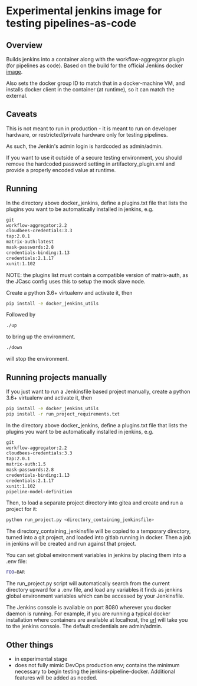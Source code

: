 # Experimental jenkins image for testing pipelines-as-code

## Overview

Builds jenkins into a container along with the workflow-aggregator plugin (for pipelines as code).  Based on the build for the official Jenkins docker [image](https://github.com/jenkinsci/docker).

Also sets the docker group ID to match that in a docker-machine VM, and installs docker client in the container (at runtime), so it can match the external.

## Caveats

This is not meant to run in production - it is meant to run on developer hardware, or restricted/private hardware only for testing pipelines.

As such, the Jenkin's admin login is hardcoded as admin/admin.

If you want to use it outside of a secure testing environment, you should remove the hardcoded password setting in artifactory_plugin.xml and provide a properly encoded value at runtime.

## Running

In the directory above docker_jenkins, define a plugins.txt file that lists the plugins you want to be automatically installed in jenkins, e.g.

```txt
git
workflow-aggregator:2.2
cloudbees-credentials:3.3
tap:2.0.1
matrix-auth:latest
mask-passwords:2.8
credentials-binding:1.13
credentials:2.1.17
xunit:1.102

```

NOTE: the plugins list must contain a compatible version of matrix-auth, as the JCasc config uses this to setup the mock slave node.

Create a python 3.6+ virtualenv and activate it, then

```bash
pip install -e docker_jenkins_utils
```

Followed by

```bash
./up
```

to bring up the environment.

```bash
./down
```

will stop the environment.

## Running projects manually

If you just want to run a Jenkinsfile based project manually, create a python 3.6+ virtualenv and activate it, then

```bash
pip install -e docker_jenkins_utils
pip install -r run_project_requirements.txt
```

In the directory above docker_jenkins, define a plugins.txt file that lists the plugins you want to be automatically installed in jenkins, e.g.

```txt
git
workflow-aggregator:2.2
cloudbees-credentials:3.3
tap:2.0.1
matrix-auth:1.5
mask-passwords:2.8
credentials-binding:1.13
credentials:2.1.17
xunit:1.102
pipeline-model-definition
```

Then, to load a separate project directory into gitea and create and run a project for it:

```bash
python run_project.py <directory_containing_jenkinsfile>
```

The directory_containing_jenkinsfile will be copied to a temporary directory, turned into a git project, and loaded into gitlab running in docker.  Then a job in jenkins will be created and run against that project.

You can set global environment variables in jenkins by placing them into a .env file:

```bash
FOO=BAR
```

The run_project.py script will automatically search from the current directory upward for a .env file, and load any variables it finds as jenkins global environment variables which can be accessed by your Jenkinsfile.

The Jenkins console is available on port 8080 wherever you docker daemon is running.  For example, if you are running a typical docker installation where containers are available at localhost, the [url](http://localhost:8080) will take you to the jenkins console.  The default credentials are admin/admin.

## Other things

- in experimental stage
- does not fully mimic DevOps production env; contains the minimum necessary to begin testing the jenkins-pipeline-docker.  Additional features will be added as needed.
